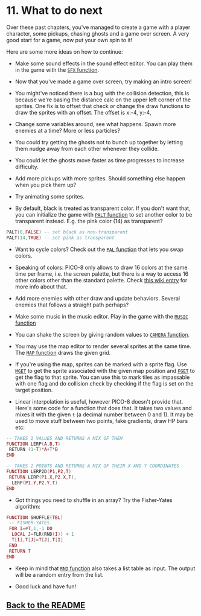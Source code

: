 # 11. What to do next

Over these past chapters, you've managed to create a game with a player character, some pickups, chasing ghosts and a game over screen. A very good start for a game, now put your own spin to it!

Here are some more ideas on how to continue:

- Make some sound effects in the sound effect editor. You can play them in the game with the [`SFX` function](https://pico-8.fandom.com/wiki/Sfx).

- Now that you've made a game over screen, try making an intro screen!

- You might've noticed there is a bug with the collision detection, this is because we're basing the distance calc on the upper left corner of the sprites. One fix is to offset that check or change the draw functions to draw the sprites with an offset. The offset is x:-4, y:-4,

- Change some variables around, see what happens. Spawn more enemies at a time? More or less particles?

- You could try getting the ghosts not to bunch up together by letting them nudge away from each other whenever they collide.

- You could let the ghosts move faster as time progresses to increase difficulty.

- Add more pickups with more sprites. Should something else happen when you pick them up?

- Try animating some sprites.

- By default, black is treated as transparent color. If you don't want that, you can initialize the game with [`PALT` function](https://pico-8.fandom.com/wiki/Palt) to set another color to be transparent instead. E.g. the pink color (14) as transparent?

```lua
PALT(0,FALSE) -- set black as non-transparent
PALT(14,TRUE) -- set pink as transparent
```

- Want to cycle colors? Check out the [`PAL` function](https://pico-8.fandom.com/wiki/Pal) that lets you swap colors.

- Speaking of colors: PICO-8 only allows to draw 16 colors at the same time per frame, i.e. the screen palette, but there is a way to access 16 other colors other than the standard palette. Check [this wiki entry](https://pico-8.fandom.com/wiki/Graphics) for more info about that.

- Add more enemies with other draw and update behaviors. Several enemies that follows a straight path perhaps?

- Make some music in the music editor. Play in the game with the [`MUSIC` function](https://pico-8.fandom.com/wiki/Music)

- You can shake the screen by giving random values to [`CAMERA` function](https://pico-8.fandom.com/wiki/Camera).

- You may use the map editor to render several sprites at the same time. The [`MAP` function](https://pico-8.fandom.com/wiki/Map) draws the given grid.

- If you're using the map, sprites can be marked with a sprite flag. Use [`MGET`](https://pico-8.fandom.com/wiki/Mget) to get the sprite associated with the given map position and [`FGET`](https://pico-8.fandom.com/wiki/Fget) to get the flag to that sprite. You can use this to mark tiles as impassable with one flag and do collision check by checking if the flag is set on the target position.

- Linear interpolation is useful, however PICO-8 doesn't provide that. Here's some code for a function that does that. It takes two values and mixes it with the given `t` (a decimal number between 0 and 1). It may be used to move stuff between two points, fake gradients, draw HP bars etc:

```lua
-- TAKES 2 VALUES AND RETURNS A MIX OF THEM
FUNCTION LERP(A,B,T)
 RETURN (1-T)*A+T*B
END

-- TAKES 2 POINTS AND RETURNS A MIX OF THEIR X AND Y COORDINATES
FUNCTION LERP2D(P1,P2,T)
 RETURN LERP(P1.X,P2.X,T),
  LERP(P1.Y,P2.Y,T)
END
```

- Got things you need to shuffle in an array? Try the Fisher-Yates algorithm:

```lua
FUNCTION SHUFFLE(TBL)
 -- FISHER-YATES
 FOR I=#T,1,-1 DO
  LOCAL J=FLR(RND(I)) + 1
  T[I],T[J]=T[J],T[I]
 END
 RETURN T
END
```

- Keep in mind that [`RND` function](https://pico-8.fandom.com/wiki/Rnd) also takes a list table as input. The output will be a random entry from the list.

- Good luck and have fun!

## [Back to the README](./README.md)

